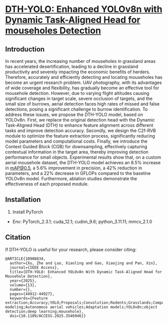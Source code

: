 # [DTH-YOLO: Enhanced YOLOv8n with Dynamic Task-Aligned Head for mouseholes Detection]()
## Introduction
In recent years, the increasing number of mouseholes in grassland areas has accelerated desertification, 
leading to a decline in grassland productivity and severely impacting the economic benefits of herders. 
Therefore, accurately and efficiently detecting and locating mouseholes has become an urgent research problem. 
UAV photography, with its advantages of wide coverage and flexibility, has gradually become an effective tool 
for mousehole detection. However, due to varying flight altitudes causing significant changes in target scale, 
severe occlusion of targets, and the small size of burrows, aerial detection faces high rates of missed and false 
detections, posing a significant challenge to burrow identification. To address these issues, we propose the 
DTH-YOLO model, based on YOLOv8n. First, we replace the original detection head with the Dynamic Task-Aligned 
Head (DTH) to enhance feature alignment across different tasks and improve detection accuracy. Secondly, we 
design the C2f-RVB module to optimize the feature extraction process, significantly reducing model parameters 
and computational costs. Finally, we introduce the Context Guided Block (CGB) for downsampling, effectively 
capturing contextual information in the target area, thereby improving detection performance for small objects.
Experimental results show that, on a custom aerial mousehole dataset, the DTH-YOLO model achieves an 8.5\% increase 
in mAP@0.5, a 5.6\% improvement in precision, a 42\% reduction in parameters, and a 22\% decrease in GFLOPs compared 
to the baseline YOLOv8n model. Furthermore, ablation studies demonstrate the effectiveness of each proposed module.


## Installation
1. Install PyTorch
- Env: PyTorch\_2.3.1; cuda\_12.1; cudnn\_9.6; python\_3.11.11; mmcv\_2.1.0


## Citation
If DTH-YOLO is useful for your research, please consider citing:
```
@ARTICLE{10908834,
  author={Xu, Zhe and Luo, Xiaoling and Gao, Xiaojing and Pan, Xin},
  journal={IEEE Access}, 
  title={DTH-YOLO: Enhanced YOLOv8n With Dynamic Task-Aligned Head for Mousehole Detection}, 
  year={2025},
  volume={13},
  number={},
  pages={44912-44927},
  keywords={Feature extraction;Accuracy;YOLO;Proposals;Convolution;Rodents;Grasslands;Computational modeling;Autonomous aerial vehicles;Adaptation models;YOLOv8n;object detection;deep learning;mousehole},
  doi={10.1109/ACCESS.2025.3546946}}

```


